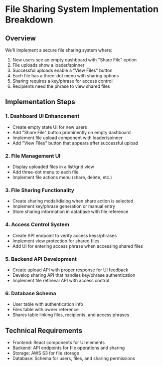 # File Sharing System Implementation Breakdown

## Overview
We'll implement a secure file sharing system where:
1. New users see an empty dashboard with "Share File" option
2. File uploads show a loader/spinner
3. Successful uploads enable a "View Files" button
4. Each file has a three-dot menu with sharing options
5. Sharing requires a key/phrase for access control
6. Recipients need the phrase to view shared files

## Implementation Steps

### 1. Dashboard UI Enhancement
- Create empty state UI for new users
- Add "Share File" button prominently on empty dashboard
- Implement file upload component with loader/spinner
- Add "View Files" button that appears after successful upload

### 2. File Management UI
- Display uploaded files in a list/grid view
- Add three-dot menu to each file
- Implement file actions menu (share, delete, etc.)

### 3. File Sharing Functionality
- Create sharing modal/dialog when share action is selected
- Implement key/phrase generation or manual entry
- Store sharing information in database with file reference

### 4. Access Control System
- Create API endpoint to verify access keys/phrases
- Implement view protection for shared files
- Add UI for entering access phrase when accessing shared files

### 5. Backend API Development
- Create upload API with proper response for UI feedback
- Develop sharing API that handles key/phrase authentication
- Implement file retrieval API with access control

### 6. Database Schema
- User table with authentication info
- Files table with owner reference
- Shares table linking files, recipients, and access phrases

## Technical Requirements
- Frontend: React components for UI elements
- Backend: API endpoints for file operations and sharing
- Storage: AWS S3 for file storage
- Database: Schema for users, files, and sharing permissions